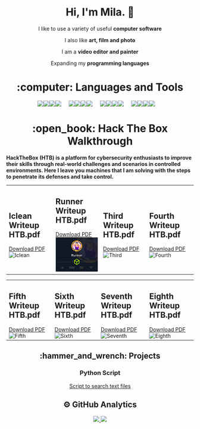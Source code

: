 
<h1 align="center">Hi, I'm Mila. 👋</h1>

<div align="center">
  <p>I like to use a variety of useful <strong>computer software</strong></p>
  <p>I also like <strong>art, film and photo</strong></p>
  <p>I am a <strong>video editor and painter</strong></p>
  <p>Expanding my <strong>programming languages</strong></p>
</div>

<div align="center">
  <h1> :computer: Languages and Tools</h1>
  <div class="languages-tools">
    <div style="display: flex; flex-wrap: wrap; justify-content: center;">
      <div style="display: flex; flex-wrap: wrap; margin-right: 20px;">
        <code><img height="20" src="https://cdn.jsdelivr.net/npm/simple-icons@3.12.2/icons/python.svg"></code>
        <code><img height="20" src="https://cdn.jsdelivr.net/npm/simple-icons@3.12.2/icons/mariadb.svg"></code>
        <code><img height="20" src="https://cdn.jsdelivr.net/npm/simple-icons@3.12.2/icons/mysql.svg"></code>
        <code><img height="20" src="https://cdn.jsdelivr.net/npm/simple-icons@3.12.2/icons/virtualbox.svg"></code>
      </div>
      <div style="display: flex; flex-wrap: wrap; margin-right: 20px;">
        <code><img height="20" src="https://cdn.jsdelivr.net/npm/simple-icons@3.12.2/icons/ubuntu.svg"></code>
        <code><img height="20" src="https://cdn.jsdelivr.net/npm/simple-icons@3.12.2/icons/windows.svg"></code>
        <code><img height="20" src="https://cdn.jsdelivr.net/npm/simple-icons@3.12.2/icons/linux.svg"></code>
        <code><img height="20" src="https://cdn.jsdelivr.net/npm/simple-icons@3.12.2/icons/splunk.svg"></code>
      </div>
      <div style="display: flex; flex-wrap: wrap; margin-right: 20px;">
        <code><img height="20" src="https://cdn.jsdelivr.net/npm/simple-icons@3.12.2/icons/adobeaftereffects.svg"></code>
        <code><img height="20" src="https://cdn.jsdelivr.net/npm/simple-icons@3.12.2/icons/adobepremierepro.svg"></code>
        <code><img height="20" src="https://cdn.jsdelivr.net/npm/simple-icons@3.12.2/icons/obsstudio.svg"></code>
        <code><img height="20" src="https://cdn.jsdelivr.net/npm/simple-icons@3.12.2/icons/blender.svg"></code>
      </div>
      <div style="display: flex; flex-wrap: wrap; margin-right: 20px;">
        <code><img height="20" src="https://cdn.jsdelivr.net/npm/simple-icons@3.12.2/icons/adobephotoshop.svg"></code>
        <code><img height="20" src="https://cdn.jsdelivr.net/npm/simple-icons@3.12.2/icons/pycharm.svg"></code>
        <code><img height="20" src="https://cdn.jsdelivr.net/npm/simple-icons@3.12.2/icons/powershell.svg"></code>
        <code><img height="20" src="https://cdn.jsdelivr.net/npm/simple-icons@3.12.2/icons/visualstudio.svg"></code>
      </div>
    </div>
  </div>
</div>


 <h1 align="center">:open_book: Hack The Box Walkthrough</h1>
<p><strong>HackTheBox (HTB) is a platform for cybersecurity enthusiasts to improve their skills through real-world challenges and scenarios in controlled environments. Here I leave you machines that I am solving with the steps to penetrate its defenses and take control.</strong></p>

<table>
  <tr>
    <td class="align-left">
      <h2>Iclean Writeup HTB.pdf</h2>
      <a href="https://github.com/Milamagof/Iclean-HTB-walkthrough/blob/e4004530de083371eca9f731badb73a8395ec52b/Iclean%20Writeup%20HTB.pdf">Download PDF</a>
      <br>
      <img src="https://github.com/Milamagof/Iclean-HTB-walkthrough/blob/41b576f70ba8164210e76ba890b0617b7f11c821/iclean1.png" alt="Iclean" width="200">
    </td>
    <td>
      <h2>Runner Writeup HTB.pdf</h2>
      <a href="https://github.com/Milamagof/runner.htb/blob/c70a6c92f065d7575b4fd1085b13bd96adffc119/Runner%20Writeup%20HTB.pdf">Download PDF</a>
      <br>
      <img src="https://github.com/Milamagof/runner.htb/blob/4d556f47c0a2b13f40fdec90ad3a2b14cfc0bd84/runner.png" alt="Runner" width="200">
    </td>
    <td>
      <h2>Third Writeup HTB.pdf</h2>
      <a href="URL_OF_THIRD_PDF">Download PDF</a>
      <br>
      <img src="URL_OF_THIRD_IMAGE" alt="Third" width="200">
    </td>
    <td class="align-right">
      <h2>Fourth Writeup HTB.pdf</h2>
      <a href="URL_OF_FOURTH_PDF">Download PDF</a>
      <br>
      <img src="URL_OF_FOURTH_IMAGE" alt="Fourth" width="200">
    </td>
  </tr>
</table>

<table>
  <tr>
    <td class="align-left">
      <h2>Fifth Writeup HTB.pdf</h2>
      <a href="URL_OF_FIFTH_PDF">Download PDF</a>
      <br>
      <img src="URL_OF_FIFTH_IMAGE" alt="Fifth" width="200">
    </td>
    <td>
      <h2>Sixth Writeup HTB.pdf</h2>
      <a href="URL_OF_SIXTH_PDF">Download PDF</a>
      <br>
      <img src="URL_OF_SIXTH_IMAGE" alt="Sixth" width="200">
    </td>
    <td>
      <h2>Seventh Writeup HTB.pdf</h2>
      <a href="URL_OF_SEVENTH_PDF">Download PDF</a>
      <br>
      <img src="URL_OF_SEVENTH_IMAGE" alt="Seventh" width="200">
    </td>
    <td class="align-right">
      <h2>Eighth Writeup HTB.pdf</h2>
      <a href="URL_OF_EIGHTH_PDF">Download PDF</a>
      <br>
      <img src="URL_OF_EIGHTH_IMAGE" alt="Eighth" width="200">
    </td>
  </tr>
</table>

<div align="center">
<h2>:hammer_and_wrench: Projects</h2>
<div align="center">
  <h3>Python Script</h3>
  <a href="https://github.com/Milamagof/Script-to-search-text-files.git">Script to search text files</a>
</div>

<h2>⚙️ GitHub Analytics</h2>
<p align="center">
  <a href="https://github.com/MilaMagof">
    <img height="180em" src="https://github-readme-stats-eight-theta.vercel.app/api?username=MilaMagof&show_icons=true&theme=algolia&include_all_commits=true&count_private=true"/>
    <img height="180em" src="https://github-readme-stats-eight-theta.vercel.app/api/top-langs/?username=MilaMagof&layout=compact&langs_count=8&theme=algolia"/>
  </a>
</p>

</body>
</html>
